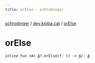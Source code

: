 ```yaml
---
title: orElse - schrodinger
---
```


[schrodinger](../index.html) / [dev.kioba.cat](index.html) / [orElse](./or-else.html)

# orElse

`inline fun <A> `[`A`](or-else.html#A)`?.orElse(f: () -> `[`A`](or-else.html#A)`): `[`A`](or-else.html#A)